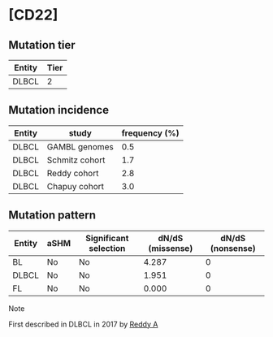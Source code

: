 # [CD22]

## Mutation tier

|Entity|Tier|
|------|----|
|DLBCL |2   |

## Mutation incidence

|Entity|study         |frequency (%)|
|------|--------------|-------------|
|DLBCL |GAMBL genomes |0.5          |
|DLBCL |Schmitz cohort|1.7          |
|DLBCL |Reddy cohort  |2.8          |
|DLBCL |Chapuy cohort |3.0          |

## Mutation pattern

|Entity|aSHM|Significant selection|dN/dS (missense)|dN/dS (nonsense)|
|------|----|---------------------|----------------|----------------|
|BL    |No  |No                   |4.287           |0               |
|DLBCL |No  |No                   |1.951           |0               |
|FL    |No  |No                   |0.000           |0               |


> [!NOTE]
> First described in DLBCL in 2017 by [Reddy A](https://pubmed.ncbi.nlm.nih.gov/28985567)